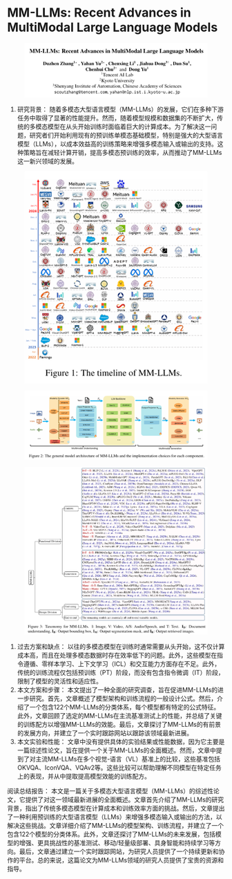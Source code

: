 # MM-LLMs: Recent Advances in MultiModal Large Language Models

<figure><img src="../.gitbook/assets/image (2) (1) (1) (1) (1) (1) (1) (1) (1) (1).png" alt=""><figcaption></figcaption></figure>



1. 研究背景： 随着多模态大型语言模型（MM-LLMs）的发展，它们在多种下游任务中取得了显著的性能提升。然而，随着模型规模和数据集的不断扩大，传统的多模态模型在从头开始训练时面临着巨大的计算成本。为了解决这一问题，研究者们开始利用现有的预训练单模态基础模型，特别是强大的大型语言模型（LLMs），以成本效益高的训练策略来增强多模态输入或输出的支持。这种策略旨在减轻计算开销，提高多模态预训练的效率，从而推动了MM-LLMs这一新兴领域的发展。

<figure><img src="../.gitbook/assets/image (3) (1) (1) (1) (1) (1) (1) (1) (1) (1).png" alt=""><figcaption></figcaption></figure>

<figure><img src="../.gitbook/assets/image (4) (1) (1) (1) (1) (1) (1) (1) (1).png" alt=""><figcaption></figcaption></figure>

<figure><img src="../.gitbook/assets/image (5) (1) (1) (1) (1) (1) (1) (1) (1).png" alt=""><figcaption></figcaption></figure>

1. 过去方案和缺点： 以往的多模态模型在训练时通常需要从头开始，这不仅计算成本高，而且在处理多模态数据时存在效率低下的问题。此外，这些模型在指令遵循、零样本学习、上下文学习（ICL）和交互能力方面存在不足。此外，传统的训练流程仅包括预训练（PT）阶段，而没有包含指令微调（IT）阶段，限制了模型的灵活性和适应性。
2. 本文方案和步骤： 本文提出了一种全面的研究调查，旨在促进MM-LLMs的进一步研究。首先，文章概述了模型架构和训练流程的一般设计公式。然后，介绍了一个包含122个MM-LLMs的分类体系，每个模型都有特定的公式特征。此外，文章回顾了选定的MM-LLMs在主流基准测试上的性能，并总结了关键的训练配方以增强MM-LLMs的效能。最后，文章探讨了MM-LLMs的有前景的发展方向，并建立了一个实时跟踪网站以跟踪该领域最新进展。
3. 本文实验和性能： 文章中没有提供具体的实验结果或性能数据，因为它主要是一篇综述性论文，旨在提供一个关于MM-LLMs的全面概述。然而，文章中提到了对主流MM-LLMs在多个视觉-语言（VL）基准上的比较，这些基准包括OKVQA、IconVQA、VQAv2等。这些比较可以帮助理解不同模型在特定任务上的表现，并从中提取提高模型效能的训练配方。

阅读总结报告： 本文是一篇关于多模态大型语言模型（MM-LLMs）的综述性论文，它提供了对这一领域最新进展的全面概述。文章首先介绍了MM-LLMs的研究背景，指出了传统多模态模型在计算成本和训练效率方面的挑战。然后，文章提出了一种利用预训练的大型语言模型（LLMs）来增强多模态输入或输出的方法，以解决这些挑战。文章详细介绍了MM-LLMs的模型架构、训练流程，并建立了一个包含122个模型的分类体系。此外，文章还探讨了MM-LLMs的未来发展，包括模型的增强、更具挑战性的基准测试、移动/轻量级部署、具身智能和持续学习等方向。最后，文章通过建立一个实时跟踪网站，为研究人员提供了一个持续更新和协作的平台。总的来说，这篇论文为MM-LLMs领域的研究人员提供了宝贵的资源和指导。
